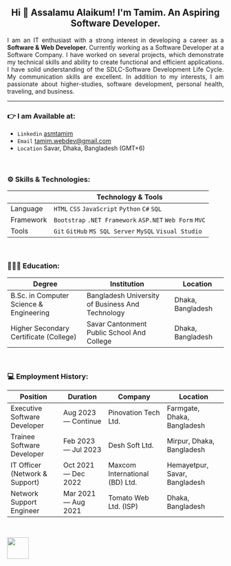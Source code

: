<h2 align="center">Hi 👋 Assalamu Alaikum! I'm Tamim. An Aspiring Software Developer. </h2>

<p align="justify">
I am an IT enthusiast with a strong interest in developing a career as a <b>Software & Web Developer.</b> Currently working as a Software Developer at a Software Company. I have worked on several projects, which demonstrate my technical skills and ability to create functional and efficient applications. I have solid understanding of the SDLC-Software Development Life Cycle. My communication skills are excellent. In addition to my interests, I am passionate about higher-studies, software development, personal health, traveling, and business.
</p>

<hr>

### 👉 I am Available at:

- `Linkedin` <a href="https://linkedin.com/in/asmtamim">asmtamim</a>
- `Email` <a href="mailto:tamim.webdev@gmail.com">tamim.webdev@gmail.com</a>
- `Location` Savar, Dhaka, Bangladesh (GMT+6)

<br>


### ⚙️ Skills & Technologies:

|             | Technology & Tools                                       |
| ----------- | -------------------------------------------------------- | 
| Language    | `HTML` `CSS` `JavaScript` `Python` `C#` `SQL`            | 
| Framework   | `Bootstrap` `.NET Framework` `ASP.NET` `Web Form` `MVC`  | 
| Tools       | `Git` `GitHub` `MS SQL Server` `MySQL` `Visual Studio`   | 

<br>


### 👨🏻‍🎓 Education:

| Degree                                      | Institution                                         | Location             |
| ------------------------------------------- | --------------------------------------------------- | -------------------- |
| B.Sc. in Computer Science & Engineering     | Bangladesh University of Business And Technology    | Dhaka, Bangladesh    |
| Higher Secondary Certificate (College)      | Savar Cantonment Public School And College          | Dhaka, Bangladesh    |

<br>


### 💻 Employment History:

| Position                        | Duration               | Company                          | Location                       |
| ------------------------------- | ---------------------- | -------------------------------- | ------------------------------ |
| Executive Software Developer    | Aug 2023 — Continue    | Pinovation Tech Ltd.             | Farmgate, Dhaka, Bangladesh    |
| Trainee Software Developer      | Feb 2023 — Jul 2023    | Desh Soft Ltd.                   | Mirpur, Dhaka, Bangladesh      |
| IT Officer (Network & Support)  | Oct 2021 — Dec 2022    | Maxcom International (BD) Ltd.   | Hemayetpur, Savar, Bangladesh  |
| Network Support Engineer        | Mar 2021 — Aug 2021    | Tomato Web Ltd. (ISP)            | Dhaka, Bangladesh              |

<br>


<a href="https://www.codechef.com/users/asmtamim" target="_blank"><img align="center" src="https://cdn.codechef.com/images/cc-logo.svg" height="50" /></a> 
